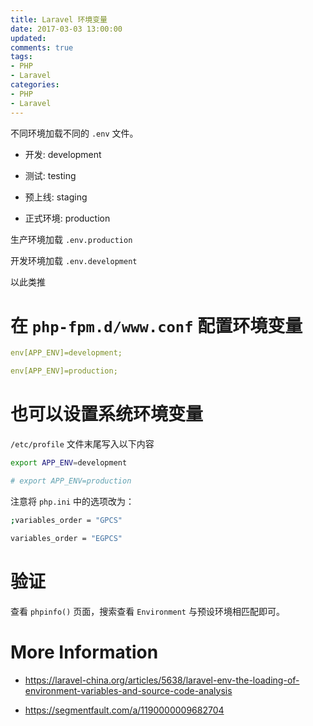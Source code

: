 ```yaml
---
title: Laravel 环境变量
date: 2017-03-03 13:00:00
updated:
comments: true
tags:
- PHP
- Laravel
categories:
- PHP
- Laravel
---
```


不同环境加载不同的 `.env` 文件。

<!--more-->

* 开发: development

* 测试: testing

* 预上线: staging

* 正式环境: production


生产环境加载 `.env.production`

开发环境加载 `.env.development`

以此类推

# 在 `php-fpm.d/www.conf` 配置环境变量

```yaml
env[APP_ENV]=development;

env[APP_ENV]=production;
```

# 也可以设置系统环境变量

`/etc/profile` 文件末尾写入以下内容

```bash
export APP_ENV=development

# export APP_ENV=production
```

注意将 `php.ini` 中的选项改为：

```bash
;variables_order = "GPCS"

variables_order = "EGPCS"
```

# 验证

查看 `phpinfo()` 页面，搜索查看 `Environment` 与预设环境相匹配即可。

# More Information

* https://laravel-china.org/articles/5638/laravel-env-the-loading-of-environment-variables-and-source-code-analysis

* https://segmentfault.com/a/1190000009682704
